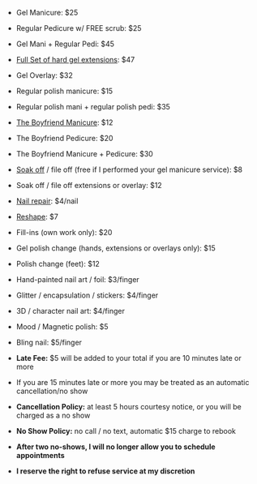 * Gel Manicure: $25
* Regular Pedicure w/ FREE scrub: $25
* Gel Mani \+ Regular Pedi: $45

* [Full Set of hard gel extensions](https://www.instagram.com/p/BTNK9dEFA2C/): $47

* Gel Overlay: $32

* Regular polish manicure: $15
* Regular polish mani \+ regular polish pedi: $35

* [The Boyfriend Manicure](https://www.instagram.com/p/BQ_nNczlOC9/): $12
* The Boyfriend Pedicure: $20
* The Boyfriend Manicure \+ Pedicure: $30

* [Soak off](https://www.instagram.com/p/BMXVMnRhzVl/) / file off (free if I performed your gel manicure service): $8
* Soak off / file off extensions or overlay: $12
* [Nail repair](https://www.instagram.com/p/BTEiXW4FfAT/): $4/nail
* [Reshape](https://www.instagram.com/p/BTB6E8FFLMo/): $7
* Fill-ins (own work only): $20
* Gel polish change (hands, extensions or overlays only): $15
* Polish change (feet): $12

* Hand-painted nail art / foil: $3/finger
* Glitter / encapsulation / stickers: $4/finger
* 3D / character nail art: $4/finger
* Mood / Magnetic polish: $5
* Bling nail: $5/finger

* **Late Fee:** $5 will be added to your total if you are 10 minutes late or more
* If you are 15 minutes late or more you may be treated as an automatic cancellation/no show
* **Cancellation Policy:** at least 5 hours courtesy notice, or you will be charged as a no show
* **No Show Policy:** no call / no text, automatic $15 charge to rebook
* **After two no-shows, I will no longer allow you to schedule appointments**
* **I reserve the right to refuse service at my discretion**
